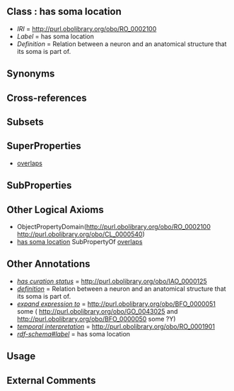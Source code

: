 
## Class : has soma location

 * *IRI* = http://purl.obolibrary.org/obo/RO_0002100
 * *Label* = has soma location
 * *Definition* = Relation between a neuron and an anatomical structure that its soma is part of.

## Synonyms


## Cross-references


## Subsets


## SuperProperties

 * [overlaps](../../RO/31/RO_0002131.md)

## SubProperties


## Other Logical Axioms

 * ObjectPropertyDomain(<http://purl.obolibrary.org/obo/RO_0002100> <http://purl.obolibrary.org/obo/CL_0000540>)
 * [has soma location](../../RO/00/RO_0002100.md) SubPropertyOf [overlaps](../../RO/31/RO_0002131.md)

## Other Annotations

 * *[has curation status](../../IAO/14/IAO_0000114.md)* = http://purl.obolibrary.org/obo/IAO_0000125
 * *[definition](../../IAO/15/IAO_0000115.md)* = Relation between a neuron and an anatomical structure that its soma is part of.
 * *[expand expression to](../../IAO/24/IAO_0000424.md)* = <http://purl.obolibrary.org/obo/BFO_0000051> some (
   <http://purl.obolibrary.org/obo/GO_0043025> and   <http://purl.obolibrary.org/obo/BFO_0000050> some ?Y)
 * *[temporal interpretation](../../RO/00/RO_0001900.md)* = http://purl.obolibrary.org/obo/RO_0001901
 * *[rdf-schema#label](../../el/rdf-schema#label.md)* = has soma location

## Usage


## External Comments

